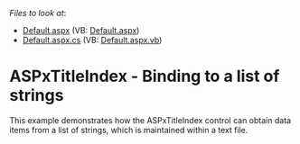 <!-- default file list -->
*Files to look at*:

* [Default.aspx](./CS/WebSite/Default.aspx) (VB: [Default.aspx](./VB/WebSite/Default.aspx))
* [Default.aspx.cs](./CS/WebSite/Default.aspx.cs) (VB: [Default.aspx.vb](./VB/WebSite/Default.aspx.vb))
<!-- default file list end -->
# ASPxTitleIndex - Binding to a list of strings


<p>This example demonstrates how the ASPxTitleIndex control can obtain data items from a list of strings, which is maintained within a text file.</p>

<br/>



